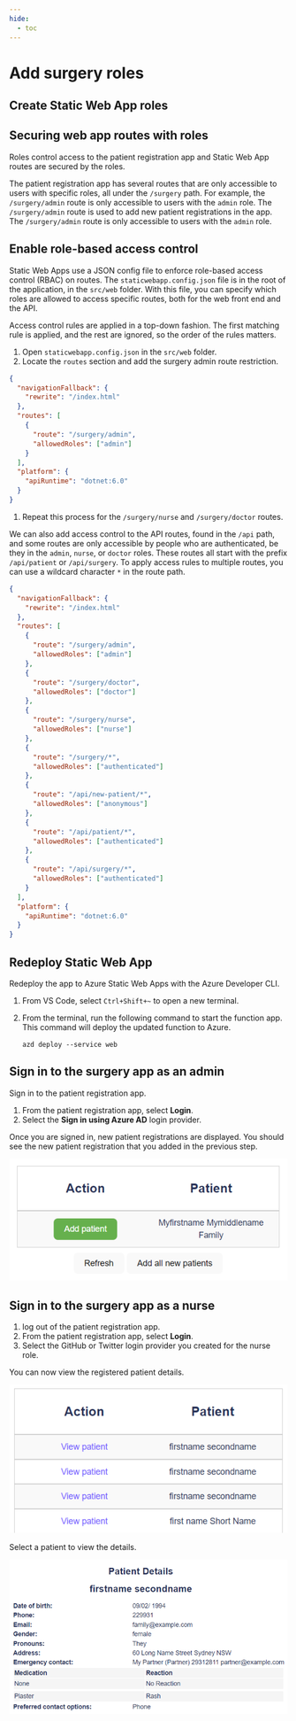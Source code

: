 ```yaml
---
hide:
  - toc
---
```


# Add surgery roles

## Create Static Web App roles

## Securing web app routes with roles

Roles control access to the patient registration app and Static Web App routes are secured by the roles.

The patient registration app has several routes that are only accessible to users with specific roles, all under the `/surgery` path. For example, the `/surgery/admin` route is only accessible to users with the `admin` role. The `/surgery/admin` route is used to add new patient registrations in the app. The `/surgery/admin` route is only accessible to users with the `admin` role.

## Enable role-based access control

Static Web Apps use a JSON config file to enforce role-based access control (RBAC) on routes. The `staticwebapp.config.json` file is in the root of the application, in the `src/web` folder. With this file, you can specify which roles are allowed to access specific routes, both for the web front end and the API.

Access control rules are applied in a top-down fashion. The first matching rule is applied, and the rest are ignored, so the order of the rules matters.

1. Open `staticwebapp.config.json` in the `src/web` folder.
1. Locate the `routes` section and add the surgery admin route restriction.

  ```json
  {
    "navigationFallback": {
      "rewrite": "/index.html"
    },
    "routes": [
      {
        "route": "/surgery/admin",
        "allowedRoles": ["admin"]
      }
    ],
    "platform": {
      "apiRuntime": "dotnet:6.0"
    }
  }
  ```

1. Repeat this process for the `/surgery/nurse` and `/surgery/doctor` routes.

We can also add access control to the API routes, found in the `/api` path, and some routes are only accessible by people who are authenticated, be they in the `admin`, `nurse`, or `doctor` roles. These routes all start with the prefix `/api/patient` or `/api/surgery`. To apply access rules to multiple routes, you can use a wildcard character `*` in the route path.

```json
{
  "navigationFallback": {
    "rewrite": "/index.html"
  },
  "routes": [
    {
      "route": "/surgery/admin",
      "allowedRoles": ["admin"]
    },
    {
      "route": "/surgery/doctor",
      "allowedRoles": ["doctor"]
    },
    {
      "route": "/surgery/nurse",
      "allowedRoles": ["nurse"]
    },
    {
      "route": "/surgery/*",
      "allowedRoles": ["authenticated"]
    },
    {
      "route": "/api/new-patient/*",
      "allowedRoles": ["anonymous"]
    },
    {
      "route": "/api/patient/*",
      "allowedRoles": ["authenticated"]
    },
    {
      "route": "/api/surgery/*",
      "allowedRoles": ["authenticated"]
    }
  ],
  "platform": {
    "apiRuntime": "dotnet:6.0"
  }
}
```

## Redeploy Static Web App

Redeploy the app to Azure Static Web Apps with the Azure Developer CLI.

1. From VS Code, select `Ctrl+Shift+~` to open a new terminal.
1. From the terminal, run the following command to start the function app. This command will deploy the updated function to Azure.

   ```
   azd deploy --service web
   ```

## Sign in to the surgery app as an admin

Sign in to the patient registration app.

1. From the patient registration app, select **Login**.
1. Select the **Sign in using Azure AD** login provider.

Once you are signed in, new patient registrations are displayed. You should see the new patient registration that you added in the previous step.

![The image shows how to add a patient](img/add_patient.png)

## Sign in to the surgery app as a nurse

1. log out of the patient registration app.
1. From the patient registration app, select **Login**.
1. Select the GitHub or Twitter login provider you created for the nurse role.

You can now view the registered patient details.

![The image shows registered patients](img/view_patients.png)

Select a patient to view the details.

![The image shows the patient record details](img/view_patient_details.png)
